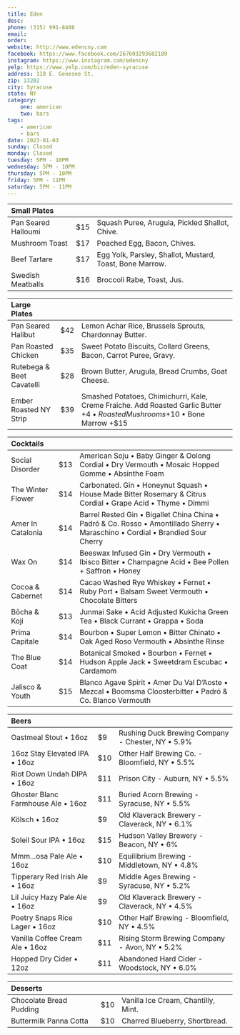 ```yaml
---
title: Eden
desc: 
phone: (315) 991-8408
email:
order:
website: http://www.edencny.com
facebook: https://www.facebook.com/267603293682189
instagram: https://www.instagram.com/edencny
yelp: https://www.yelp.com/biz/eden-syracuse
address: 118 E. Genesee St.
zip: 13202
city: Syracuse
state: NY
category:
    one: american
    two: bars
tags: 
    - american
    - bars
date: 2023-01-03
sunday: Closed
monday: Closed
tuesday: 5PM - 10PM
wednesday: 5PM - 10PM
thursday: 5PM - 10PM
friday: 5PM - 11PM
saturday: 5PM - 11PM
---
```


| Small Plates | | |
| :--- | :--- | :--- |
| Pan Seared Halloumi | $15 | Squash Puree, Arugula, Pickled Shallot, Chive. |   
| Mushroom Toast | $17 | Poached Egg, Bacon, Chives. |
| Beef Tartare | $17 | Egg Yolk, Parsley, Shallot, Mustard, Toast, Bone Marrow. |
| Swedish Meatballs | $16 | Broccoli Rabe, Toast, Jus. |

| Large Plates | | |
| :--- | :--- | :--- |
| Pan Seared Halibut | $42 | Lemon Achar Rice, Brussels Sprouts, Chardonnay Butter. | 
| Pan Roasted Chicken | $35 | Sweet Potato Biscuits, Collard Greens, Bacon, Carrot Puree, Gravy. |
| Rutebega & Beet Cavatelli | $28 | Brown Butter, Arugula, Bread Crumbs, Goat Cheese. |
| Ember Roasted NY Strip | $39 | Smashed Potatoes, Chimichurri, Kale, Creme Fraiche. Add Roasted Garlic Butter +$4 • Roasted Mushrooms +$10 • Bone Marrow +$15 |

| Cocktails | | |
| :--- | :--- | :--- |
| Social Disorder | $13 | American Soju • Baby Ginger & Oolong Cordial • Dry Vermouth • Mosaic Hopped Gomme • Absinthe Foam |
| The Winter Flower | $14 | Carbonated. Gin • Honeynut Squash • House Made Bitter Rosemary & Citrus Cordial • Grape Acid • Thyme • Dimmi |
| Amer In Catalonia | $14 | Barrel Rested Gin • Bigallet China China • Padró & Co. Rosso • Amontillado Sherry • Maraschino • Cordial • Brandied Sour Cherry |
| Wax On | $14 | Beeswax Infused Gin • Dry Vermouth • Ibisco Bitter • Champagne Acid • Bee Pollen + Saffron • Honey |
| Cocoa & Cabernet | $14 | Cacao Washed Rye Whiskey • Fernet • Ruby Port • Balsam Sweet Vermouth • Chocolate Bitters |
| Bōcha & Koji | $13 | Junmai Sake • Acid Adjusted Kukicha Green Tea • Black Currant • Grappa • Soda |
| Prima Capitale | $14 | Bourbon • Super Lemon • Bitter Chinato • Oak Aged Roso Vermouth • Absinthe Rinse |
| The Blue Coat | $14 | Botanical Smoked • Bourbon • Fernet • Hudson Apple Jack • Sweetdram Escubac • Cardamom |
| Jalisco & Youth | $15 | Blanco Agave Spirit • Amer Du Val D’Aoste • Mezcal • Boomsma Cloosterbitter • Padró & Co. Blanco Vermouth |

| Beers | | |
| :--- | :--- | :--- |
| Oastmeal Stout • 16oz | $9 | Rushing Duck Brewing Company - Chester, NY • 5.9% |
| 16oz Stay Elevated IPA • 16oz | $10 | Other Half Brewing Co. - Bloomfield, NY • 5.5% |                
| Riot Down Undah DIPA • 16oz | $11 | Prison City - Auburn, NY • 5.5% |
| Ghoster Blanc Farmhouse Ale • 16oz | $11 | Buried Acorn Brewing - Syracuse, NY • 5.5% |
| Kölsch • 16oz | $9 | Old Klaverack Brewery - Claverack, NY • 6.1% |
| Soleil Sour IPA • 16oz | $15 | Hudson Valley Brewery - Beacon, NY • 6% |
| Mmm...osa Pale Ale • 16oz | $10 | Equilibrium Brewing - Middletown, NY • 4.8% |
| Tipperary Red Irish Ale • 16oz | $9 | Middle Ages Brewing - Syracuse, NY • 5.2% |
| Lil Juicy Hazy Pale Ale • 16oz | $9 | Old Klaverack Brewery - Claverack, NY • 4.5% |
| Poetry Snaps Rice Lager • 16oz | $10 | Other Half Brewing - Bloomfield, NY • 4.5% |
| Vanilla Coffee Cream Ale • 16oz | $11 | Rising Storm Brewing Company - Avon, NY • 5.2% |     
| Hopped Dry Cider • 12oz | $11 | Abandoned Hard Cider - Woodstock, NY  • 6.0% |

| Desserts | | |
| :--- | :--- | :--- |
| Chocolate Bread Pudding | $10 | Vanilla Ice Cream, Chantilly, Mint. |
| Buttermilk Panna Cotta | $10 | Charred Blueberry, Shortbread. |

